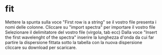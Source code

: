 # fit

Mettere la spunta sulla voce "First row is a string" se il vostro file presenta i nomi delle colonne.
Cliccare su "import spectra" per importare il vostro file 
Selezionare il delimitatore del vostro file (virgola, tab ecc)
Dalla voce "Insert the first wavelenght of the spectra" inserire la lunghezza d'onda da cui far partire la dispersione fittata
sotto la tabella con la nuova dispersione cliccare su download per scaricare.
